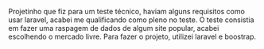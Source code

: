 Projetinho que fiz para um teste técnico, haviam alguns requisitos como usar laravel, acabei me qualificando como pleno no teste. O teste consistia em fazer uma raspagem de dados de algum site popular, acabei escolhendo o mercado livre. Para fazer o projeto, utilizei laravel e boostrap. 
